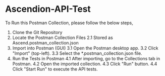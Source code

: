 # Ascendion-API-Test

To Run this Postman Collection, please follow the below steps,

1. Clone the Git Repository
2. Locate the Postman Collection Files
     2.1 Stored as Ascend.postman_collection.json
3. Import into Postman (GUI)
     3.1 Open the Postman desktop app.
     3.2 Click "Import" (top-left).
     3.3 Select the *.postman_collection.json file.
4. Run the Tests in Postman
     4.1 After importing, go to the Collections tab in Postman.
     4.2 Open the imported collection.
     4.3 Click "Run" button.
     4.4 Click "Start Run" to execute the API tests.
